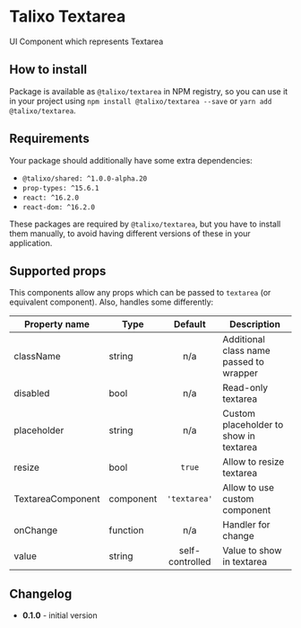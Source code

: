 # Talixo Textarea

UI Component which represents Textarea

## How to install

Package is available as `@talixo/textarea` in NPM registry, so you can use it in your project
using `npm install @talixo/textarea --save` or `yarn add @talixo/textarea`.

## Requirements

Your package should additionally have some extra dependencies:

- `@talixo/shared: ^1.0.0-alpha.20`
- `prop-types: ^15.6.1`
- `react: ^16.2.0`
- `react-dom: ^16.2.0`

These packages are required by `@talixo/textarea`, but you have to install them manually,
to avoid having different versions of these in your application.

## Supported props

This components allow any props which can be passed to `textarea` (or equivalent component).
Also, handles some differently:

Property name     | Type      | Default         | Description
------------------|-----------|:---------------:|--------------------------------
className         | string    | n/a             | Additional class name passed to wrapper
disabled          | bool      | n/a             | Read-only textarea
placeholder       | string    | n/a             | Custom placeholder to show in textarea
resize            | bool      | `true`          | Allow to resize textarea
TextareaComponent | component | `'textarea'`    | Allow to use custom component
onChange          | function  | n/a             | Handler for change
value             | string    | self-controlled | Value to show in textarea

## Changelog

- **0.1.0** - initial version
